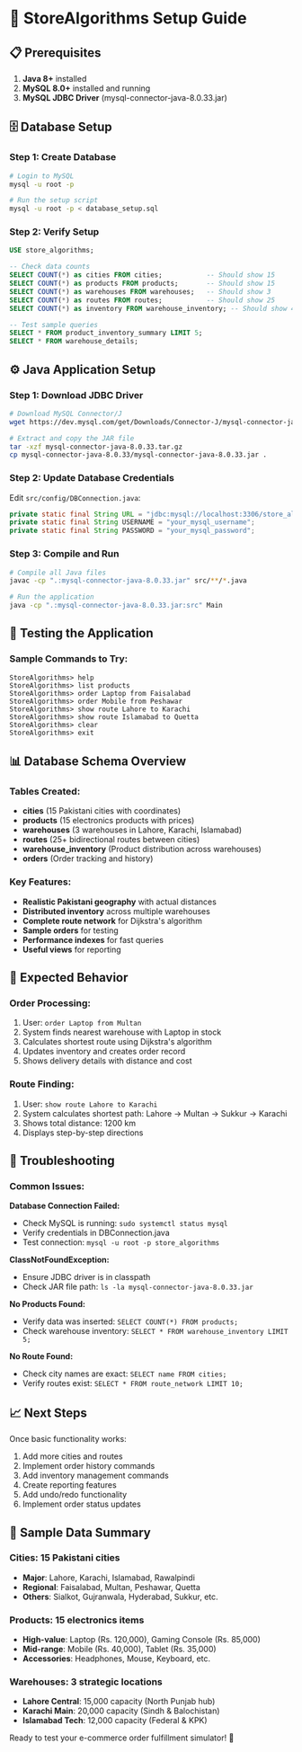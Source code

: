 # 🏪 StoreAlgorithms Setup Guide

## 📋 Prerequisites

1. **Java 8+** installed
2. **MySQL 8.0+** installed and running
3. **MySQL JDBC Driver** (mysql-connector-java-8.0.33.jar)

## 🗄️ Database Setup

### Step 1: Create Database
```bash
# Login to MySQL
mysql -u root -p

# Run the setup script
mysql -u root -p < database_setup.sql
```

### Step 2: Verify Setup
```sql
USE store_algorithms;

-- Check data counts
SELECT COUNT(*) as cities FROM cities;           -- Should show 15
SELECT COUNT(*) as products FROM products;       -- Should show 15  
SELECT COUNT(*) as warehouses FROM warehouses;   -- Should show 3
SELECT COUNT(*) as routes FROM routes;           -- Should show 25
SELECT COUNT(*) as inventory FROM warehouse_inventory; -- Should show 45

-- Test sample queries
SELECT * FROM product_inventory_summary LIMIT 5;
SELECT * FROM warehouse_details;
```

## ⚙️ Java Application Setup

### Step 1: Download JDBC Driver
```bash
# Download MySQL Connector/J
wget https://dev.mysql.com/get/Downloads/Connector-J/mysql-connector-java-8.0.33.tar.gz

# Extract and copy the JAR file
tar -xzf mysql-connector-java-8.0.33.tar.gz
cp mysql-connector-java-8.0.33/mysql-connector-java-8.0.33.jar .
```

### Step 2: Update Database Credentials
Edit `src/config/DBConnection.java`:
```java
private static final String URL = "jdbc:mysql://localhost:3306/store_algorithms";
private static final String USERNAME = "your_mysql_username";
private static final String PASSWORD = "your_mysql_password";
```

### Step 3: Compile and Run
```bash
# Compile all Java files
javac -cp ".:mysql-connector-java-8.0.33.jar" src/**/*.java

# Run the application
java -cp ".:mysql-connector-java-8.0.33.jar:src" Main
```

## 🧪 Testing the Application

### Sample Commands to Try:
```
StoreAlgorithms> help
StoreAlgorithms> list products
StoreAlgorithms> order Laptop from Faisalabad
StoreAlgorithms> order Mobile from Peshawar
StoreAlgorithms> show route Lahore to Karachi
StoreAlgorithms> show route Islamabad to Quetta
StoreAlgorithms> clear
StoreAlgorithms> exit
```

## 📊 Database Schema Overview

### Tables Created:
- **cities** (15 Pakistani cities with coordinates)
- **products** (15 electronics products with prices)
- **warehouses** (3 warehouses in Lahore, Karachi, Islamabad)
- **routes** (25+ bidirectional routes between cities)
- **warehouse_inventory** (Product distribution across warehouses)
- **orders** (Order tracking and history)

### Key Features:
- **Realistic Pakistani geography** with actual distances
- **Distributed inventory** across multiple warehouses
- **Complete route network** for Dijkstra's algorithm
- **Sample orders** for testing
- **Performance indexes** for fast queries
- **Useful views** for reporting

## 🚀 Expected Behavior

### Order Processing:
1. User: `order Laptop from Multan`
2. System finds nearest warehouse with Laptop in stock
3. Calculates shortest route using Dijkstra's algorithm
4. Updates inventory and creates order record
5. Shows delivery details with distance and cost

### Route Finding:
1. User: `show route Lahore to Karachi`
2. System calculates shortest path: Lahore → Multan → Sukkur → Karachi
3. Shows total distance: 1200 km
4. Displays step-by-step directions

## 🔧 Troubleshooting

### Common Issues:

**Database Connection Failed:**
- Check MySQL is running: `sudo systemctl status mysql`
- Verify credentials in DBConnection.java
- Test connection: `mysql -u root -p store_algorithms`

**ClassNotFoundException:**
- Ensure JDBC driver is in classpath
- Check JAR file path: `ls -la mysql-connector-java-8.0.33.jar`

**No Products Found:**
- Verify data was inserted: `SELECT COUNT(*) FROM products;`
- Check warehouse inventory: `SELECT * FROM warehouse_inventory LIMIT 5;`

**No Route Found:**
- Check city names are exact: `SELECT name FROM cities;`
- Verify routes exist: `SELECT * FROM route_network LIMIT 10;`

## 📈 Next Steps

Once basic functionality works:
1. Add more cities and routes
2. Implement order history commands
3. Add inventory management commands
4. Create reporting features
5. Add undo/redo functionality
6. Implement order status updates

## 🎯 Sample Data Summary

### Cities: 15 Pakistani cities
- **Major**: Lahore, Karachi, Islamabad, Rawalpindi
- **Regional**: Faisalabad, Multan, Peshawar, Quetta
- **Others**: Sialkot, Gujranwala, Hyderabad, Sukkur, etc.

### Products: 15 electronics items
- **High-value**: Laptop (Rs. 120,000), Gaming Console (Rs. 85,000)
- **Mid-range**: Mobile (Rs. 40,000), Tablet (Rs. 35,000)
- **Accessories**: Headphones, Mouse, Keyboard, etc.

### Warehouses: 3 strategic locations
- **Lahore Central**: 15,000 capacity (North Punjab hub)
- **Karachi Main**: 20,000 capacity (Sindh & Balochistan)
- **Islamabad Tech**: 12,000 capacity (Federal & KPK)

Ready to test your e-commerce order fulfillment simulator! 🚀
